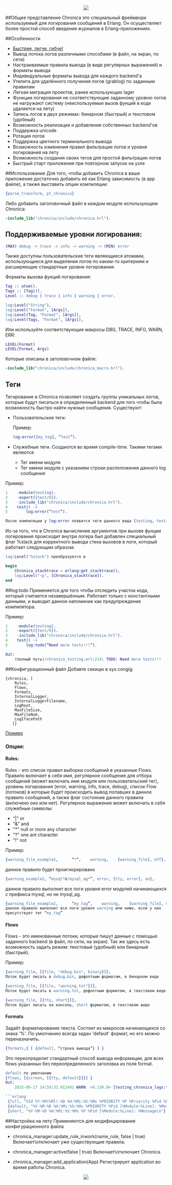 <p align="center">
<img src="https://raw.githubusercontent.com/eltex-ecss/chronica/master/doc/chronica.jpg"/>
</p>

##Общее представление
Chronica это специальный фреймворк используемый для логирования сообщений в Erlang. 
Он осуществляет более простой способ введения журналов в Erlang-приложениях. 

##Особенности
* [Быстрее, легче, гибче!](https://docs.google.com/document/d/1S4-Yf799d5SDCWhr78Fsm6-EY98gd1BRW-Qffaynzsc/edit?usp=sharing)
* Вывод потока логов различными способами (в файл, на экран,
    по сети)
* Настраиваемые правила вывода (в виде регулярных выражений) и форматы вывода
* Индивидуальные форматы вывода для каждого backend'a
* Утилита для удалённого получения логов (grablog) по заданным правилам
* Легкая миграция проектов, ранее использующих lager
* Функции логирования не соответствующие заданному уровню логов не нагружают
    систему (неиспользуемые вызов фунций в коде удаляется на лету)
* Запись логов в двух режимах: бинарном (быстрый) и текстовом (удобный)
* Возможность реализации и добавления собственных backend'ов
* Поддержка unicode
* Ротация логов
* Поддержка цветного терминального вывода
* Возможность изменения правил фильтрации логов и уровня логирования на лету
* Возможность создания своих тегов для простой фильтрации логов
* Быстрый старт приложения при повторном запуске на узле

##Использование
Для того, чтобы добавить Chronica в ваше приложение достаточно добавить её как 
Erlang зависимость (в app файле), а также выставить опции компиляции:
```erlang
{parse_transform, pt_chronica}
```
Либо добавить заголовочный файл в каждом модуле использующем Chronica:
```erlang
-include_lib("chronica/include/chronica.hrl").
```

## Поддерживаемые уровни логирования:
```erlang
(MAX) debug -> trace -> info -> warning -> (MIN) error
```
Также доступны пользовательские теги являющиеся атомами, использующиеся для
выделения логов по каким-то критериям и расширяющие стандартные уровни
логирования.

Форматы вызова фунций логирования:
```erlang
Tag :: atom().
Tags :: [Tag()].
Level :: debug | trace | info | warning | error.

log:Level("String"),
log:Level("Format", [Args]),
log:Level(Tag, "Format", [Args]),
log:Level(Tags, "Format", [Args]),
```

Или используйте соответствующие макросы DBG, TRACE, INFO, WARN, ERR:
```erlang
LEVEL(Format)
LEVEL(Format, Args)
```

Которые описаны в заголовочном файле:
```erlang
-include_lib("chronica/include/chronica_macro.hrl").
```

## Теги
Тегирование в Chronica позволяет создать группы уникальных логов, 
которые будут писаться в определенный backend для того чтобы была возможность 
быстро найти нужные сообщения.
Cуществуют:

* Пользовательские теги:

    Пример:
    ```erlang
    log:error([my_teg], “test”).
    ```

* Служебныe теги. Создаются во время compile-time. Такими тегами являются
    * Тег имени модуля
    * Тег имени модуля с указанием строки расположения данного log сообщения

Пример:
```erlang
1    -module(testing).
2    -export([test/0]).
3    -include_lib("chronica/include/chronica.hrl").
4    test() ->
5        log:error(“test”).

После компиляции у log:error появится теги данного вида [testing, testing_5]
```

Из-за того, что в Chronica вычисление аргументов при вызове фунции логирования
происходит внутри логера был добавлен специальный флаг %stack для корректного
вывода стека вызовов в логи, который работает cледующим образом:
```erlang
log:Level("%stack") преобразуется в 

begin 
    Chronica_stacktrace = erlang:get_stacktrace(), 
    log:Level("~p", [Chronica_stacktrace]).
end
```

##log:todo
Применяется для того чтобы отследить участок кода, который считается
незавершённым. Работает только с константными данными, и выводит данное
напоминие как предупреждение компилятора.

Пример:
```erlang
1    -module(testing).
2    -export([test/0]).
3    -include_lib("chronica/include/chronica.hrl").
4    test() ->
5        log:todo(“Need more tests!!!”).

Out:
    (полный путь)/chronica_testing.erl:214: TODO: Need more tests!!!
```

##Конфигурационный файл
Добавте секицю в sys.congig:
```
{chronica, [
    Rules,
    Flows,
    Formats,
    InternalLogger,
    InternalLoggerFilename,
    LogRoot,
    MaxFileSize,
    MaxFileNum,
    LogIfacePath
   ]}
```

[Пример](https://github.com/eltex-ecss/chronica/blob/master/samples/sys.config)

### Опции:
#### Rules:
Rules - это список правил выборки сообщений в указанные Flows. Правило включает
в себя имя, регулярное сообщение для отбора сообщений (может включать имя модуля
или пользовательский тег), уровень логирования (error, warning, info, trace,
debug), список Flow (потоков)  в которыe будет происходить вывод попавших в
данное правило сообщений, а также флаг состояние данного правила (включено оно
или нет). Регулярное выражение может включать в себя служебные символы:
* "|" or
* "&" and
* "*" null or more any character
* "?" one ant character
* "!" not

Пример:
```erlang
{warning_file_example1,      “*”,    warning,    [warning_file], off}, 
```
данное правило будет проигнорировано

```erlang
{warning_example2, “mysql*&!mysql_ag*”, error, [tty, error], on},
```
данное правило выполнит все логи уровня error модулей начинающихся с префикса
mysql, но не mysql_ag.

```erlang
{warning_file_example2,      “my_tag”,    warning,    [warning_file], on},
данное правило выполнит все логи уровня warning или ниже, если у них 
присутствует тег “my_tag”
```

#### Flows
Flows - это именованные потоки, которые пишут данные с помощью заданного backend
(в файл, по сети, на экран). Так же здесь есть возможность задать режим:
текстовый (удобный) или бинарный (быстрый).

Пример:
```erlang
{warning_file, [{file, "debug.bin", binary}]},
Поток будет писать в debug.bin, дефолтным форматом, в бинарном виде

{warning_file, [{file, "warning.txt"}]},
Поток будет писать в warning.txt, дефолтным форматом, в текстовом виде

{warning_file, [{tty, short}]},
Поток будет писать на консоль, short форматом, в текстовом виде
```

#### Formats
Задаёт форматирование текста. Состоит из макросов начинающихся со знака '%'.
По умолчанию всегда задан 'default' формат, но его можно переназначить.

```erlang
{formats,{ [ {default, “строка вывода”} ] }
```
Это переопределит стандартный способ вывода информации, для всех flows указанных 
без переопределенного заголовка из поля format.
```erlang
default по умолчанию
{flows, [{screen, [{tty, default}]}] }
Out:
    2015-09-27 14:59:32.012401 WARN  <0.130.0> [testing_chronica_logs:testing_short_warning_file/1:57]: test chronica

```erlang
 {full, "%Id %Y-%M(%Ml)-%D %H:%Mi:%S:%Ms %PRIORITY %P %Priority %Pid %File %Line %Module %Function %Message %MessageLine\n"}
 {default, "%Y-%M-%D %H:%Mi:%S:%Ms %PRIORITY %Pid [%Module:%Line]: %Message\n"},
 {short, "%Y-%M-%D %H:%Mi:%S:%Ms %P %Pid [%Module:%Line]: %Message\n"}
```

##Настройка на лету
Применяются для модифицирования конфигурационного файла
* chronica_manager:update_rule_inwork(name_rule, false | true)
Включает\отключает уже существующие правила.

* chronica_manager:active(false | true)
Включает\отключает Chronica.

* chronica_manager:add_application(App)
Регистрирует application во время работы Chronica.

<p align="center">
<img src="https://github.com/eltex-ecss/chronica/blob/master/doc/logo_eltex.jpg"/>
</p>
